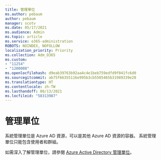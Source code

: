 ```yaml
---
title: 管理單位
ms.author: pebaum
author: pebaum
manager: scotv
ms.date: 05/17/2021
ms.audience: Admin
ms.topic: article
ms.service: o365-administration
ROBOTS: NOINDEX, NOFOLLOW
localization_priority: Priority
ms.collection: Adm_O365
ms.custom:
- "11254"
- "1200008"
ms.openlocfilehash: d9eab39763b92aa4c4e1beb759edfd9f041fc6d0
ms.sourcegitcommit: ab75f66355116e995b3cb5505465b31989339e28
ms.translationtype: HT
ms.contentlocale: zh-TW
ms.lasthandoff: 08/13/2021
ms.locfileid: "58313987"
---
```

# <a name="administrative-units"></a>管理單位

系統管理單位是 Azure AD 資源，可以是其他 Azure AD 資源的容器。 系統管理單位只能包含使用者和群組。

如需深入了解管理單位，請參閱 [Azure Active Directory 管理單位](https://docs.microsoft.com/azure/active-directory/roles/administrative-units)。